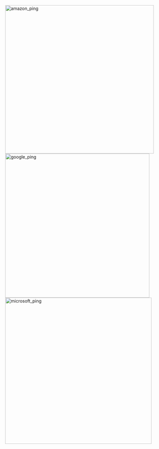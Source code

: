 <img width="475" alt="amazon_ping" src="https://user-images.githubusercontent.com/62910852/229904311-12d9e59a-1ec3-4d91-97cf-a05731130765.png">
<img width="461" alt="google_ping" src="https://user-images.githubusercontent.com/62910852/229904299-206d0042-68a6-421f-91e1-bec39803bb18.png">
<img width="468" alt="microsoft_ping" src="https://user-images.githubusercontent.com/62910852/229904330-03860598-3119-4c0e-9490-5c807b5265d6.png">
